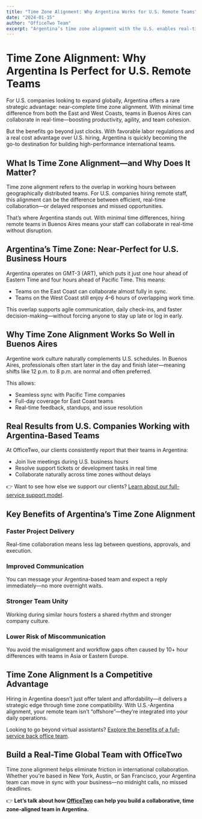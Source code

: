 ```yaml
---
title: "Time Zone Alignment: Why Argentina Works for U.S. Remote Teams"
date: "2024-01-15"
author: "OfficeTwo Team"
excerpt: "Argentina’s time zone alignment with the U.S. enables real-time collaboration. Discover how hiring in Buenos Aires supports seamless remote teamwork."
---
```


# Time Zone Alignment: Why Argentina Is Perfect for U.S. Remote Teams

For U.S. companies looking to expand globally, Argentina offers a rare strategic advantage: near-complete time zone alignment. With minimal time difference from both the East and West Coasts, teams in Buenos Aires can collaborate in real-time—boosting productivity, agility, and team cohesion.  

But the benefits go beyond just clocks. With favorable labor regulations and a real cost advantage over U.S. hiring, Argentina is quickly becoming the go-to destination for building high-performance international teams.

## What Is Time Zone Alignment—and Why Does It Matter?

Time zone alignment refers to the overlap in working hours between geographically distributed teams. For U.S. companies hiring remote staff, this alignment can be the difference between efficient, real-time collaboration—or delayed responses and missed opportunities.  

That’s where Argentina stands out. With minimal time differences, hiring remote teams in Buenos Aires means your staff can collaborate in real-time without disruption.

## Argentina’s Time Zone: Near-Perfect for U.S. Business Hours

Argentina operates on GMT-3 (ART), which puts it just one hour ahead of Eastern Time and four hours ahead of Pacific Time. This means:

- Teams on the East Coast can collaborate almost fully in sync.  
- Teams on the West Coast still enjoy 4–6 hours of overlapping work time.  

This overlap supports agile communication, daily check-ins, and faster decision-making—without forcing anyone to stay up late or log in early.

## Why Time Zone Alignment Works So Well in Buenos Aires

Argentine work culture naturally complements U.S. schedules. In Buenos Aires, professionals often start later in the day and finish later—meaning shifts like 12 p.m. to 8 p.m. are normal and often preferred.

This allows:

- Seamless sync with Pacific Time companies  
- Full-day coverage for East Coast teams  
- Real-time feedback, standups, and issue resolution  

## Real Results from U.S. Companies Working with Argentina-Based Teams

At OfficeTwo, our clients consistently report that their teams in Argentina:

- Join live meetings during U.S. business hours  
- Resolve support tickets or development tasks in real time  
- Collaborate naturally across time zones without delays  

👉 Want to see how else we support our clients? [Learn about our full-service support model](#).

## Key Benefits of Argentina’s Time Zone Alignment

### Faster Project Delivery
Real-time collaboration means less lag between questions, approvals, and execution.

### Improved Communication
You can message your Argentina-based team and expect a reply immediately—no more overnight waits.

### Stronger Team Unity
Working during similar hours fosters a shared rhythm and stronger company culture.

### Lower Risk of Miscommunication
You avoid the misalignment and workflow gaps often caused by 10+ hour differences with teams in Asia or Eastern Europe.

## Time Zone Alignment Is a Competitive Advantage

Hiring in Argentina doesn’t just offer talent and affordability—it delivers a strategic edge through time zone compatibility. With U.S.-Argentina alignment, your remote team isn’t “offshore”—they’re integrated into your daily operations.  

Looking to go beyond virtual assistants? [Explore the benefits of a full-service back office team](#).

## Build a Real-Time Global Team with OfficeTwo

Time zone alignment helps eliminate friction in international collaboration. Whether you're based in New York, Austin, or San Francisco, your Argentina team can move in sync with your business—no midnight calls, no missed deadlines.  

👉 **Let’s talk about how [OfficeTwo](https://www.officetwo.com/contact-us/) can help you build a collaborative, time zone-aligned team in Argentina.**


